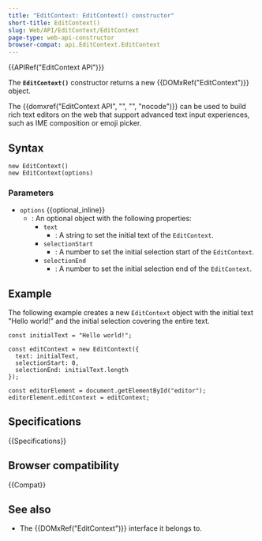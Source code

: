```yaml
---
title: "EditContext: EditContext() constructor"
short-title: EditContext()
slug: Web/API/EditContext/EditContext
page-type: web-api-constructor
browser-compat: api.EditContext.EditContext
---
```


{{APIRef("EditContext API")}}

The **`EditContext()`** constructor returns a new {{DOMxRef("EditContext")}} object.

The {{domxref("EditContext API", "", "", "nocode")}} can be used to build rich text editors on the web that support advanced text input experiences, such as IME composition or emoji picker.

## Syntax

```js-nolint
new EditContext()
new EditContext(options)
```

### Parameters

- `options` {{optional_inline}}
  - : An optional object with the following properties:
    - `text`
      - : A string to set the initial text of the `EditContext`.
    - `selectionStart`
      - : A number to set the initial selection start of the `EditContext`.
    - `selectionEnd`
      - : A number to set the initial selection end of the `EditContext`.

## Example

The following example creates a new `EditContext` object with the initial text "Hello world!" and the initial selection covering the entire text.

```js-nolint
const initialText = "Hello world!";

const editContext = new EditContext({
  text: initialText,
  selectionStart: 0,
  selectionEnd: initialText.length
});

const editorElement = document.getElementById("editor");
editorElement.editContext = editContext;
```

## Specifications

{{Specifications}}

## Browser compatibility

{{Compat}}

## See also

- The {{DOMxRef("EditContext")}} interface it belongs to.
